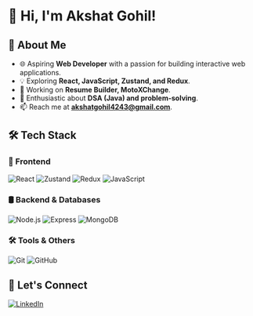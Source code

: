 # 👋 Hi, I'm Akshat Gohil!

## 🚀 About Me
- 🌐 Aspiring **Web Developer** with a passion for building interactive web applications.
- 💡 Exploring **React, JavaScript, Zustand, and Redux**.
- 🔧 Working on **Resume Builder, MotoXChange**.
- 🎯 Enthusiastic about **DSA (Java) and problem-solving**.
- 📫 Reach me at **[akshatgohil4243@gmail.com](mailto:akshatgohil4243@gmail.com)**.

## 🛠 Tech Stack

### 🚀 Frontend
![React](https://img.shields.io/badge/React-20232A?style=for-the-badge&logo=react&logoColor=61DAFB)
![Zustand](https://img.shields.io/badge/Zustand-%2320232A.svg?style=for-the-badge&logo=zustand&logoColor=%2361DAFB)
![Redux](https://img.shields.io/badge/Redux-764ABC?style=for-the-badge&logo=redux&logoColor=white)
![JavaScript](https://img.shields.io/badge/JavaScript-F7DF1E?style=for-the-badge&logo=javascript&logoColor=black)

### 🛢️ Backend & Databases
![Node.js](https://img.shields.io/badge/Node.js-43853D?style=for-the-badge&logo=node.js&logoColor=white)
![Express](https://img.shields.io/badge/Express.js-000000?style=for-the-badge&logo=express&logoColor=white)
![MongoDB](https://img.shields.io/badge/MongoDB-4EA94B?style=for-the-badge&logo=mongodb&logoColor=white)

### 🛠 Tools & Others
![Git](https://img.shields.io/badge/Git-F05032?style=for-the-badge&logo=git&logoColor=white)
![GitHub](https://img.shields.io/badge/GitHub-181717?style=for-the-badge&logo=github&logoColor=white)

## 🎯 Let's Connect
[![LinkedIn](https://img.shields.io/badge/LinkedIn-0A66C2?style=for-the-badge&logo=linkedin&logoColor=white)](https://www.linkedin.com/in/akshat-gohil-6345b6323/)
